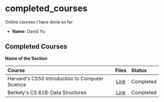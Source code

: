 # completed_courses
Online courses I have done so far



- **Name**: David Yu

## Completed Courses

**Name of the Section**

Course|Files|Status
:--|:--:|:--|
Harvard's CS50 Introduction to Computer Science| [Link](https://www.edx.org/course/introduction-computer-science-harvardx-cs50x)|Completed
Berkely's CS 61B: Data Structures| [Link](http://www.cs.berkeley.edu/%7Ejrs/61bf06/)|Completed

